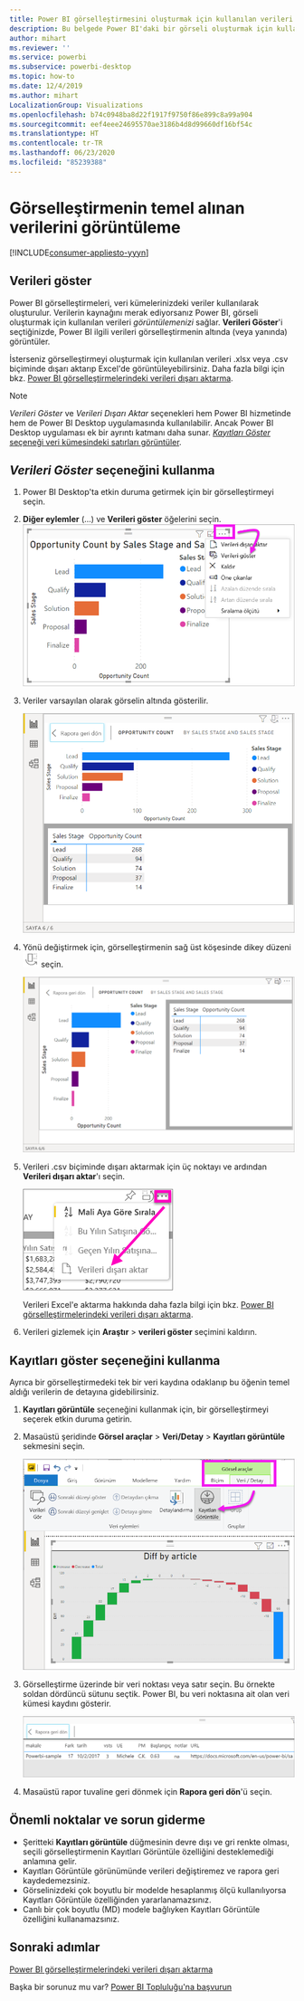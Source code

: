 ```yaml
---
title: Power BI görselleştirmesini oluşturmak için kullanılan verileri gösterme
description: Bu belgede Power BI'daki bir görseli oluşturmak için kullanılan verileri gösterme ve bu verileri .csv dosyası biçiminde dışarı aktarma adımları açıklanmaktadır.
author: mihart
ms.reviewer: ''
ms.service: powerbi
ms.subservice: powerbi-desktop
ms.topic: how-to
ms.date: 12/4/2019
ms.author: mihart
LocalizationGroup: Visualizations
ms.openlocfilehash: b74c0948ba8d22f1917f9750f86e899c8a99a904
ms.sourcegitcommit: eef4eee24695570ae3186b4d8d99660df16bf54c
ms.translationtype: HT
ms.contentlocale: tr-TR
ms.lasthandoff: 06/23/2020
ms.locfileid: "85239388"
---
```

# <a name="display-a-visualizations-underlying-data"></a>Görselleştirmenin temel alınan verilerini görüntüleme

[!INCLUDE[consumer-appliesto-yyyn](../includes/consumer-appliesto-nyyn.md)]    

## <a name="show-data"></a>Verileri göster
Power BI görselleştirmeleri, veri kümelerinizdeki veriler kullanılarak oluşturulur. Verilerin kaynağını merak ediyorsanız Power BI, görseli oluşturmak için kullanılan verileri *görüntülemenizi* sağlar. **Verileri Göster**'i seçtiğinizde, Power BI ilgili verileri görselleştirmenin altında (veya yanında) görüntüler.

İsterseniz görselleştirmeyi oluşturmak için kullanılan verileri .xlsx veya .csv biçiminde dışarı aktarıp Excel'de görüntüleyebilirsiniz. Daha fazla bilgi için bkz. [Power BI görselleştirmelerindeki verileri dışarı aktarma](power-bi-visualization-export-data.md).

> [!NOTE]
> *Verileri Göster* ve *Verileri Dışarı Aktar* seçenekleri hem Power BI hizmetinde hem de Power BI Desktop uygulamasında kullanılabilir. Ancak Power BI Desktop uygulaması ek bir ayrıntı katmanı daha sunar. [*Kayıtları Göster* seçeneği veri kümesindeki satırları görüntüler](../create-reports/desktop-see-data-see-records.md).
> 
> 

## <a name="using-show-data"></a>*Verileri Göster* seçeneğini kullanma 
1. Power BI Desktop'ta etkin duruma getirmek için bir görselleştirmeyi seçin.

2. **Diğer eylemler** (...) ve **Verileri göster** öğelerini seçin. 
    ![Verileri Göster için görüntüleme seçenekleri](media/service-reports-show-data/power-bi-more-action.png)


3. Veriler varsayılan olarak görselin altında gösterilir.
   
   ![görsel ve veri dikey görüntüsü](media/service-reports-show-data/power-bi-show-data-below.png)

4. Yönü değiştirmek için, görselleştirmenin sağ üst köşesinde dikey düzeni ![dikey yerleşime geçmek için kullanılan simgenin küçük ekran görüntüsü](media/service-reports-show-data/power-bi-vertical-icon-new.png) seçin.
   
   ![görsel ve veri yatay görüntüsü](media/service-reports-show-data/power-bi-show-data-side.png)
5. Verileri .csv biçiminde dışarı aktarmak için üç noktayı ve ardından **Verileri dışarı aktar**'ı seçin.
   
    ![Verileri dışarı aktar’ı seçme](media/service-reports-show-data/power-bi-export-data-new.png)
   
    Verileri Excel'e aktarma hakkında daha fazla bilgi için bkz. [Power BI görselleştirmelerindeki verileri dışarı aktarma](power-bi-visualization-export-data.md).
6. Verileri gizlemek için **Araştır** > **verileri göster** seçimini kaldırın.

## <a name="using-show-records"></a>Kayıtları göster seçeneğini kullanma
Ayrıca bir görselleştirmedeki tek bir veri kaydına odaklanıp bu öğenin temel aldığı verilerin de detayına gidebilirsiniz. 

1. **Kayıtları görüntüle** seçeneğini kullanmak için, bir görselleştirmeyi seçerek etkin duruma getirin. 

2. Masaüstü şeridinde **Görsel araçlar** > **Veri/Detay** > **Kayıtları görüntüle** sekmesini seçin. 

    ![Kayıtları Görüntüle özelliğinin seçili olduğunu gösteren ekran görüntüsü.](media/service-reports-show-data/power-bi-see-record.png)

3. Görselleştirme üzerinde bir veri noktası veya satır seçin. Bu örnekte soldan dördüncü sütunu seçtik. Power BI, bu veri noktasına ait olan veri kümesi kaydını gösterir.

    ![Veri kümesindeki tek bir kaydın ekran görüntüsü.](media/service-reports-show-data/power-bi-row.png)

4. Masaüstü rapor tuvaline geri dönmek için **Rapora geri dön**'ü seçin. 

## <a name="considerations-and-troubleshooting"></a>Önemli noktalar ve sorun giderme

- Şeritteki **Kayıtları görüntüle** düğmesinin devre dışı ve gri renkte olması, seçili görselleştirmenin Kayıtları Görüntüle özelliğini desteklemediği anlamına gelir.
- Kayıtları Görüntüle görünümünde verileri değiştiremez ve rapora geri kaydedemezsiniz.
- Görselinizdeki çok boyutlu bir modelde hesaplanmış ölçü kullanılıyorsa Kayıtları Görüntüle özelliğinden yararlanamazsınız.
- Canlı bir çok boyutlu (MD) modele bağlıyken Kayıtları Görüntüle özelliğini kullanamazsınız.  

## <a name="next-steps"></a>Sonraki adımlar
[Power BI görselleştirmelerindeki verileri dışarı aktarma](power-bi-visualization-export-data.md)    

Başka bir sorunuz mu var? [Power BI Topluluğu'na başvurun](https://community.powerbi.com/)


